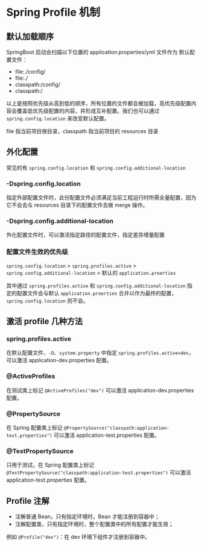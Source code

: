 # Spring Profile 机制

## 默认加载顺序
SpringBoot 启动会扫描以下位置的 application.properties/yml 文件作为
默认配置文件：
- file:./config/
- file:./
- classpath:/config/
- classpath:/

以上是按照优先级从高到低的顺序，所有位置的文件都会被加载，高优先级配置内容会覆盖低优先级配置的内容，并形成互补配置。我们也可以通过 `spring.config.location` 来改变默认配置。

file 指当前项目根目录，classpath 指当前项目的 resources 目录

## 外化配置 

常见的有 `spring.config.location` 和 `spring.config.additional-location`

### -Dspring.config.location

指定外部配置文件时，此份配置文件必须满足当前工程运行时所需全量配置，因为它不会去与 resources 目录下的配置文件去做 merge 操作。

### -Dspring.config.additional-location
外化配置文件时，可以激活指定路径的配置文件，指定差异增量配置

### 配置文件生效的优先级

`spring.config.location` > `spring.profiles.active` > `spring.config.additional-location` > 默认的 `application.proerties`

其中通过 `spring.profiles.active` 和 `spring.config.additional-location` 指定的配置文件会与默认 `application.proerties` 合并以作为最终的配置，`spring.config.location` 则不会。

## 激活 profile 几种方法

### spring.profiles.active
在默认配置文件、`-D`、`system.property` 中指定 `spring.profiles.active=dev`，可以激活 application-dev.properties 配置。

### @ActiveProfiles
在测试类上标记 `@ActiveProfiles("dev")` 可以激活 application-dev.properties 配置。

### @PropertySource
在 Spring 配置类上标记 `@PropertySource("classpath:application-test.properties")` 可以激活 application-test.properties 配置。

### @TestPropertySource
只用于测试，在 Spring 配置类上标记 `@TestPropertySource("classpath:application-test.properties")` 可以激活 application-test.properties 配置。

## Profile 注解

- 注解普通 Bean，只有指定环境时，Bean 才能注册到容器中；
- 注解配置类，只有指定环境时，整个配置类中的所有配置才能生效；

例如 `@Profile("dev")`：在 dev 环境下组件才注册到容器中。

